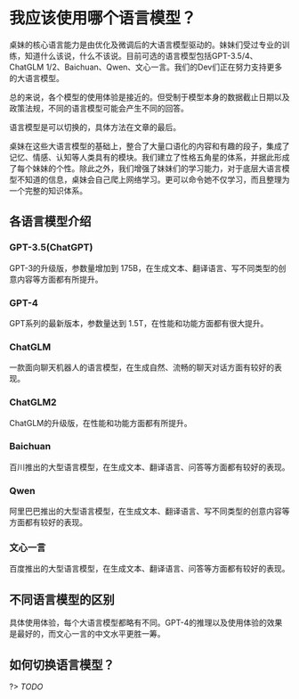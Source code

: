 # 我应该使用哪个语言模型？

桌妹的核心语言能力是由优化及微调后的大语言模型驱动的。妹妹们受过专业的训练，知道什么该说，什么不该说。目前可选的语言模型包括GPT-3.5/4、ChatGLM 1/2、Baichuan、Qwen、文心一言。我们的Dev们正在努力支持更多的大语言模型。

总的来说，各个模型的使用体验是接近的。但受制于模型本身的数据截止日期以及政策法规，不同的语言模型可能会产生不同的回答。

语言模型是可以切换的，具体方法在文章的最后。

桌妹在这些大语言模型的基础上，整合了大量口语化的内容和有趣的段子，集成了记忆、情感、认知等人类具有的模块。我们建立了性格五角星的体系，并据此形成了每个妹妹的个性。除此之外，我们增强了妹妹们的学习能力，对于底层大语言模型不知道的信息，桌妹会自己爬上网络学习。更可以命令她不仅学习，而且整理为一个完整的知识体系。

## 各语言模型介绍

### GPT-3.5(ChatGPT)

GPT-3的升级版，参数量增加到 175B，在生成文本、翻译语言、写不同类型的创意内容等方面都有所提升。

### GPT-4

GPT系列的最新版本，参数量达到 1.5T，在性能和功能方面都有很大提升。

### ChatGLM

一款面向聊天机器人的语言模型，在生成自然、流畅的聊天对话方面有较好的表现。

### ChatGLM2

ChatGLM的升级版，在性能和功能方面都有所提升。

### Baichuan

百川推出的大型语言模型，在生成文本、翻译语言、问答等方面都有较好的表现。

### Qwen

阿里巴巴推出的大型语言模型，在生成文本、翻译语言、写不同类型的创意内容等方面都有较好的表现。

### 文心一言

百度推出的大型语言模型，在生成文本、翻译语言、问答等方面都有较好的表现。

## 不同语言模型的区别

具体使用体验，每个大语言模型都略有不同。GPT-4的推理以及使用体验的效果是最好的，而文心一言的中文水平更胜一筹。

## 如何切换语言模型？

?> _TODO_